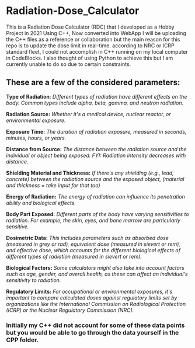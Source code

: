 # Radiation-Dose_Calculator
This is a Radiation Dose Calculator (RDC) that I developed as a Hobby Project in 2021 Using C++, Now converted into WebApp
I will be uploading the C++ files as a reference or collaboration but the main reason for this repo is to update the dose limit in real-time.
according to NRC or ICRP standard fleet, I could not accomplish in C++ running on my local computer in CodeBlocks.
I also thought of using Python to achieve this but I am currently unable to do so due to certain constraints.

## These are a few of the considered parameters:

**Type of Radiation**: *Different types of radiation have different effects on the body. Common types include alpha, beta, gamma, and neutron radiation.*

**Radiation Source:** *Whether it's a medical device, nuclear reactor, or environmental exposure.*

**Exposure Time:** *The duration of radiation exposure, measured in seconds, minutes, hours, or years.*

**Distance from Source:** *The distance between the radiation source and the individual or object being exposed. FYI: Radiation intensity decreases with distance.*

**Shielding Material and Thickness:** *If there's any shielding (e.g., lead, concrete) between the radiation source and the exposed object, (material and thickness = take input for that too)*

**Energy of Radiation:** *The energy of radiation can influence its penetration ability and biological effects.*

 **Body Part Exposed:** *Different parts of the body have varying sensitivities to radiation. For example, the skin, eyes, and bone marrow are particularly sensitive.*

 **Dosimetric Data:** *This includes parameters such as absorbed dose (measured in grey or rad), equivalent dose (measured in sievert or rem), and effective dose, which accounts for the different biological effects of different types of radiation (measured in sievert or rem).*

 **Biological Factors:** *Some calculators might also take into account factors such as age, gender, and overall health, as these can affect an individual's sensitivity to radiation.*

 **Regulatory Limits:** *For occupational or environmental exposures, it's important to compare calculated doses against regulatory limits set by organizations like the International Commission on Radiological Protection (ICRP) or the Nuclear Regulatory Commission (NRC).*

### Initially my C++ did not account for some of these data points but you would be able to go through the data yourself in the CPP folder.
